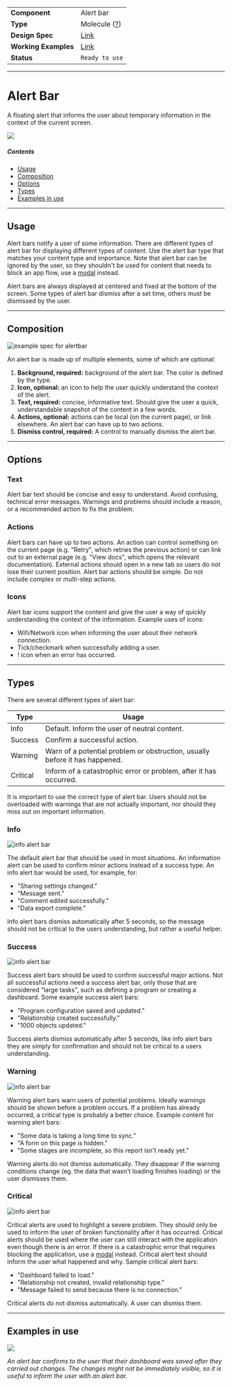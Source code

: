 |                      |                                                                                  |
| -------------------- | -------------------------------------------------------------------------------- |
| **Component**        | Alert bar                                                                        |
| **Type**             | Molecule ([?](http://atomicdesign.bradfrost.com/chapter-2/))                     |
| **Design Spec**      | [Link](https://sketch.cloud/s/DwkDk/a/eO0DKP)                                    |
| **Working Examples** | [Link](https://ui.dhis2.nu/demo/?path=/story/feedback-alerts-alert-bar--default) |
| **Status**           | `Ready to use`                                                                   |

---

# Alert Bar

A floating alert that informs the user about temporary information in the context of the current screen.

![](../images/alertbar.png)

##### Contents

-   [Usage](#usage)
-   [Composition](#composition)
-   [Options](#options)
-   [Types](#types)
-   [Examples in use](#examples-in-use)

---

## Usage

Alert bars notify a user of some information. There are different types of alert bar for displaying different types of content. Use the alert bar type that matches your content type and importance. Note that alert bar can be ignored by the user, so they shouldn't be used for content that needs to block an app flow, use a [modal](modal.md) instead.

Alert bars are always displayed at centered and fixed at the bottom of the screen. Some types of alert bar dismiss after a set time, others must be dismissed by the user.

---

## Composition

![example spec for alertbar](../images/alertbar-comp.png)

An alert bar is made up of multiple elements, some of which are optional:

1. **Background, required:** background of the alert bar. The color is defined by the type.
2. **Icon, optional:** an icon to help the user quickly understand the context of the alert.
3. **Text, required:** concise, informative text. Should give the user a quick, understandable snapshot of the content in a few words.
4. **Actions, optional:** actions can be local (on the current page), or link elsewhere. An alert bar can have up to two actions.
5. **Dismiss control, required:** A control to manually dismiss the alert bar.

---

## Options

### Text

Alert bar text should be concise and easy to understand. Avoid confusing, technical error messages. Warnings and problems should include a reason, or a recommended action to fix the problem.

### Actions

Alert bars can have up to two actions. An action can control something on the current page (e.g. "Retry", which retries the previous action) or can link out to an external page (e.g. "View docs", which opens the relevant documentation). External actions should open in a new tab so users do not lose their current position. Alert bar actions should be simple. Do not include complex or multi-step actions.

### Icons

Alert bar icons support the content and give the user a way of quickly understanding the context of the information. Example uses of icons:

-   Wifi/Network icon when informing the user about their network connection.
-   Tick/checkmark when successfully adding a user.
-   ! icon when an error has occurred.

---

## Types

There are several different types of alert bar:

| Type     | Usage                                                                       |
| -------- | --------------------------------------------------------------------------- |
| Info     | Default. Inform the user of neutral content.                                |
| Success  | Confirm a successful action.                                                |
| Warning  | Warn of a potential problem or obstruction, usually before it has happened. |
| Critical | Inform of a catastrophic error or problem, after it has occurred.           |

It is important to use the correct type of alert bar. Users should not be overloaded with warnings that are not actually important, nor should they miss out on important information.

### Info

![info alert bar](../images/alertbar.png)

The default alert bar that should be used in most situations. An information alert can be used to confirm minor actions instead of a success type. An info alert bar would be used, for example, for:

-   "Sharing settings changed."
-   "Message sent."
-   "Comment edited successfully."
-   "Data export complete."

Info alert bars dismiss automatically after 5 seconds, so the message should not be critical to the users understanding, but rather a useful helper.

### Success

![info alert bar](../images/alertbar-success.png)

Success alert bars should be used to confirm successful major actions. Not all successful actions need a success alert bar, only those that are considered "large tasks", such as defining a program or creating a dashboard. Some example success alert bars:

-   "Program configuration saved and updated."
-   "Relationship created successfully."
-   "1000 objects updated."

Success alerts dismiss automatically after 5 seconds, like info alert bars they are simply for confirmation and should not be critical to a users understanding.

### Warning

![info alert bar](../images/alertbar-warning.png)

Warning alert bars warn users of potential problems. Ideally warnings should be shown before a problem occurs. If a problem has already occurred, a critical type is probably a better choice. Example content for warning alert bars:

-   "Some data is taking a long time to sync."
-   "A form on this page is hidden."
-   "Some stages are incomplete, so this report isn't ready yet."

Warning alerts do not dismiss automatically. They disappear if the warning conditions change (eg. the data that wasn't loading finishes loading) or the user dismisses them.

### Critical

![info alert bar](../images/alertbar-critical.png)

Critical alerts are used to highlight a severe problem. They should only be used to inform the user of broken functionality after it has occurred. Critical alerts should be used where the user can still interact with the application even though there is an error. If there is a catastrophic error that requires blocking the application, use a [modal](modal.md) instead. Critical alert text should inform the user what happened and why. Sample critical alert bars:

-   "Dashboard failed to load."
-   "Relationship not created, invalid relationship type."
-   "Message failed to send because there is no connection."

Critical alerts do not dismiss automatically. A user can dismiss them.

---

## Examples in use

![](../images/alertbar-example.png)

_An alert bar confirms to the user that their dashboard was saved after they carried out changes. The changes might not be immediately visible, so it is useful to inform the user with an alert bar._
